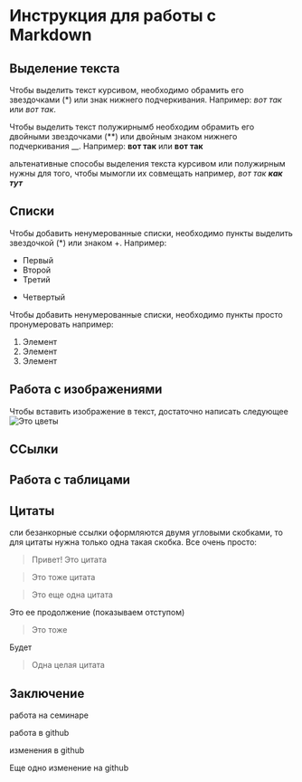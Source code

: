 # Инструкция для работы с Markdown

## Выделение текста

Чтобы выделить текст курсивом, необходимо обрамить 
его звездочками (*) или знак нижнего подчеркивания. 
Например: *вот так* или _вот так_.

Чтобы выделить текст полужирнымб необходим обрамить его двойными звездочками (**) или двойным знаком нижнего подчеркивания __.
Например: **вот так** или __вот так__

альтенативные способы выделения текста курсивом или полужирным нужны для того, чтобы мымогли их совмещать
например, *вот так* _**как тут**_

## Списки

Чтобы добавить ненумерованные списки, необходимо пункты выделить звездочкой (*) или знаком +.
Например: 
* Первый
* Второй
* Третий
+ Четвертый

Чтобы добавить ненумерованные списки, необходимо пункты просто пронумеровать
например:
1. Элемент
2. Элемент
3. Элемент

## Работа с изображениями

Чтобы вставить изображение в текст, достаточно написать следующее ![Это цветы](%D1%86%D0%B2%D0%B5%D1%82%D1%8B.jpg)

## ССылки

## Работа с таблицами

## Цитаты
сли безанкорные ссылки оформляются двумя угловыми скобками, то для цитаты нужна только одна такая скобка. Все очень просто:

> Привет! Это цитата

> Это тоже цитата


> Это еще одна цитата

Это ее продолжение (показываем отступом) 
> Это тоже

Будет

>

> Одна целая цитата

## Заключение


работа на семинаре

работа в github

изменения в github

Еще одно изменение на github
